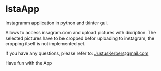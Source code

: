 # IstaApp
Instagramm application in python and tkinter gui. 

Allows to access insagram.com and upload pictures with dicription. 
The selected pictures have to be cropped befor uploading to instagram, the cropping itself is not implemented yet.

If you have any questions, please refer to: JustusKerber@gmail.com

Have fun with the App 
